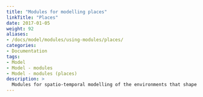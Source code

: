 ```yaml
---
title: "Modules for modelling places"
linkTitle: "Places"
date: 2017-01-05
weight: 92
aliases:
- /docs/model/modules/using-modules/places/
categories: 
- Documentation
tags: 
- Model
- Model - modules
- Model - modules (places)
description: >
  Modules for spatio-temporal modelling of the environments that shape young people's mental health are collectively referred to as the "Springtides" sub-model. Both Springtides [module libraries for modelling places](/docs/tutorials/finding/libraries/) that are available are highly preliminary and lack tutorials to demonstrate their use. A deprecated [app](/docs/model/analyses/decision-aids/springtides-app/) built using these libraries is available for illustration purposes.  Resources relating to preliminary and unreleased modules for the Springtides model is tagged with the ["model-modules-places"](/tags/model-modules-places/) tag and those relating to compatible datasets are tagged with ["data-datasets-places"](/tags/data-datasets-places/). Brief information on [unreleased work in progress module libraries](/docs/getting-started/pipeline/pipeline-places/) are also available.
---
```




